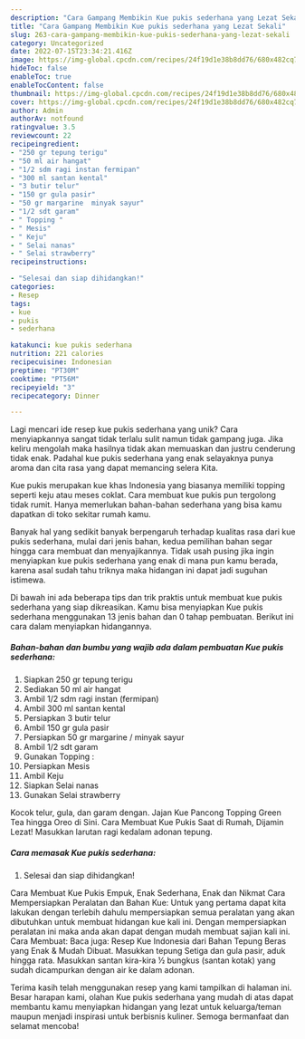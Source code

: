 ```yaml
---
description: "Cara Gampang Membikin Kue pukis sederhana yang Lezat Sekali"
title: "Cara Gampang Membikin Kue pukis sederhana yang Lezat Sekali"
slug: 263-cara-gampang-membikin-kue-pukis-sederhana-yang-lezat-sekali
category: Uncategorized
date: 2022-07-15T23:34:21.416Z
image: https://img-global.cpcdn.com/recipes/24f19d1e38b8dd76/680x482cq70/kue-pukis-sederhana-foto-resep-utama.jpg
hideToc: false
enableToc: true
enableTocContent: false
thumbnail: https://img-global.cpcdn.com/recipes/24f19d1e38b8dd76/680x482cq70/kue-pukis-sederhana-foto-resep-utama.jpg
cover: https://img-global.cpcdn.com/recipes/24f19d1e38b8dd76/680x482cq70/kue-pukis-sederhana-foto-resep-utama.jpg
author: Admin
authorAv: notfound
ratingvalue: 3.5
reviewcount: 22
recipeingredient:
- "250 gr tepung terigu"
- "50 ml air hangat"
- "1/2 sdm ragi instan fermipan"
- "300 ml santan kental"
- "3 butir telur"
- "150 gr gula pasir"
- "50 gr margarine  minyak sayur"
- "1/2 sdt garam"
- " Topping "
- " Mesis"
- " Keju"
- " Selai nanas"
- " Selai strawberry"
recipeinstructions:

- "Selesai dan siap dihidangkan!"
categories:
- Resep
tags:
- kue
- pukis
- sederhana

katakunci: kue pukis sederhana 
nutrition: 221 calories
recipecuisine: Indonesian
preptime: "PT30M"
cooktime: "PT56M"
recipeyield: "3"
recipecategory: Dinner

---
```





Lagi mencari ide resep kue pukis sederhana yang unik? Cara menyiapkannya sangat tidak terlalu sulit namun tidak gampang juga. Jika keliru mengolah maka hasilnya tidak akan memuaskan dan justru cenderung tidak enak. Padahal kue pukis sederhana yang enak selayaknya punya aroma dan cita rasa yang dapat memancing selera Kita.





Kue pukis merupakan kue khas Indonesia yang biasanya memiliki topping seperti keju atau meses coklat. Cara membuat kue pukis pun tergolong tidak rumit. Hanya memerlukan bahan-bahan sederhana yang bisa kamu dapatkan di toko sekitar rumah kamu.

Banyak hal yang sedikit banyak berpengaruh terhadap kualitas rasa dari kue pukis sederhana, mulai dari jenis bahan, kedua pemilihan bahan segar hingga cara membuat dan menyajikannya. Tidak usah pusing jika ingin menyiapkan kue pukis sederhana yang enak di mana pun kamu berada, karena asal sudah tahu triknya maka hidangan ini dapat jadi suguhan istimewa.






Di bawah ini ada beberapa tips dan trik praktis untuk membuat kue pukis sederhana yang siap dikreasikan. Kamu bisa menyiapkan Kue pukis sederhana menggunakan 13 jenis bahan dan 0 tahap pembuatan. Berikut ini cara dalam menyiapkan hidangannya.

<!--inarticleads1-->

##### Bahan-bahan dan bumbu yang wajib ada dalam pembuatan Kue pukis sederhana:

1. Siapkan 250 gr tepung terigu
1. Sediakan 50 ml air hangat
1. Ambil 1/2 sdm ragi instan (fermipan)
1. Ambil 300 ml santan kental
1. Persiapkan 3 butir telur
1. Ambil 150 gr gula pasir
1. Persiapkan 50 gr margarine / minyak sayur
1. Ambil 1/2 sdt garam
1. Gunakan  Topping :
1. Persiapkan  Mesis
1. Ambil  Keju
1. Siapkan  Selai nanas
1. Gunakan  Selai strawberry


Kocok telur, gula, dan garam dengan. Jajan Kue Pancong Topping Green Tea hingga Oreo di Sini. Cara Membuat Kue Pukis Saat di Rumah, Dijamin Lezat! Masukkan larutan ragi kedalam adonan tepung. 

<!--inarticleads2-->

##### Cara memasak Kue pukis sederhana:


1. Selesai dan siap dihidangkan!

Cara Membuat Kue Pukis Empuk, Enak Sederhana, Enak dan Nikmat Cara Mempersiapkan Peralatan dan Bahan Kue: Untuk yang pertama dapat kita lakukan dengan terlebih dahulu mempersiapkan semua peralatan yang akan dibutuhkan untuk membuat hidangan kue kali ini. Dengan mempersiapkan peralatan ini maka anda akan dapat dengan mudah membuat sajian kali ini. Cara Membuat: Baca juga: Resep Kue Indonesia dari Bahan Tepung Beras yang Enak &amp; Mudah Dibuat. Masukkan tepung Setiga dan gula pasir, aduk hingga rata. Masukkan santan kira-kira ½ bungkus (santan kotak) yang sudah dicampurkan dengan air ke dalam adonan. 

Terima kasih telah menggunakan resep yang kami tampilkan di halaman ini. Besar harapan kami, olahan Kue pukis sederhana yang mudah di atas dapat membantu kamu menyiapkan hidangan yang lezat untuk keluarga/teman maupun menjadi inspirasi untuk berbisnis kuliner. Semoga bermanfaat dan selamat mencoba!
